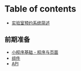 # Table of contents

* [实验室预约系统简述](README.md)

## 前期准备

* [小程序基础 - 程序与页面](qian-qi-zhun-bei/xiao-cheng-xu-ji-chu.md)
* [组件](zu-jian.md)
* [API](api.md)

